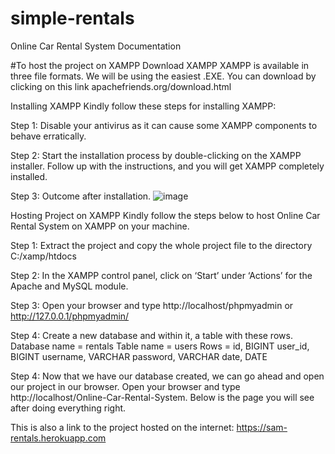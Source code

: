 # simple-rentals
Online Car Rental System Documentation

#To host the project on XAMPP
Download XAMPP
XAMPP is available in three file formats. We will be using the easiest .EXE.
You can download by clicking on this link apachefriends.org/download.html 

Installing XAMPP
Kindly follow these steps for installing XAMPP:

Step 1: Disable your antivirus as it can cause some XAMPP components to behave erratically. 

Step 2: Start the installation process by double-clicking on the XAMPP installer. Follow up with the instructions, and you will get XAMPP completely installed. 

Step 3: Outcome after installation. 
![image](https://user-images.githubusercontent.com/40091471/124510512-437cf500-ddd4-11eb-918a-f0c341c669e4.png)

Hosting Project on XAMPP
Kindly follow the steps below to host Online Car Rental System on XAMPP on your machine. 

Step 1: Extract the project and copy the whole project file to the directory C:/xamp/htdocs

Step 2: In the XAMPP control panel, click on ‘Start’ under ‘Actions’ for the Apache and MySQL module. 

Step 3: Open your browser and type http://localhost/phpmyadmin  or http://127.0.0.1/phpmyadmin/

Step 4: Create a new database and within it, a table with these rows.
Database name = rentals
Table name = users
Rows = id, BIGINT
	     user_id, BIGINT
              username, VARCHAR
              password, VARCHAR 
              date, DATE

Step 4: Now that we have our database created, we can go ahead and open our project in our browser. Open your browser and type http://localhost/Online-Car-Rental-System.
Below is the page you will see after doing everything right.

This is also a link to the project hosted on the internet:
https://sam-rentals.herokuapp.com
